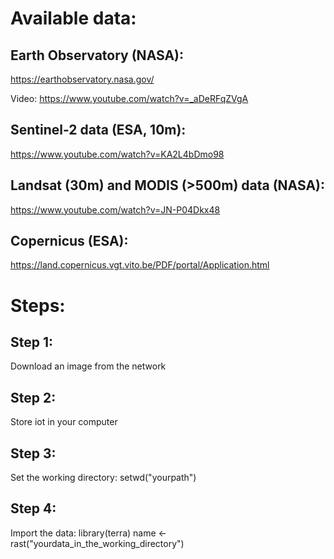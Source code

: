 # Available data:

## Earth Observatory (NASA):
https://earthobservatory.nasa.gov/

Video: https://www.youtube.com/watch?v=_aDeRFqZVgA

## Sentinel-2 data (ESA, 10m):
https://www.youtube.com/watch?v=KA2L4bDmo98

## Landsat (30m) and MODIS (>500m) data (NASA):
https://www.youtube.com/watch?v=JN-P04Dkx48

## Copernicus (ESA):
https://land.copernicus.vgt.vito.be/PDF/portal/Application.html

# Steps:

## Step 1:
Download an image from the network

## Step 2:
Store iot in your computer

## Step 3:
Set the working directory:
setwd("yourpath")

## Step 4:
Import the data:
library(terra)
name <- rast("yourdata_in_the_working_directory")
